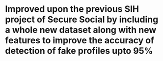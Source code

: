 # Improved upon the previous SIH project of Secure Social by including a whole new dataset along with new features to improve the accuracy of detection of fake profiles upto 95%
 
